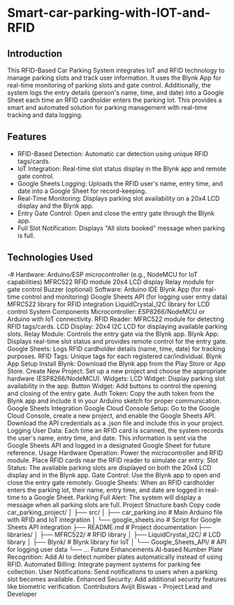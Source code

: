 # Smart-car-parking-with-IOT-and-RFID

## Introduction
This RFID-Based Car Parking System integrates IoT and RFID technology to manage parking slots and track user information. It uses the Blynk App for real-time monitoring of parking slots and gate control. Additionally, the system logs the entry details (person's name, time, and date) into a Google Sheet each time an RFID cardholder enters the parking lot. This provides a smart and automated solution for parking management with real-time tracking and data logging.

## Features
- RFID-Based Detection: Automatic car detection using unique RFID tags/cards.
- IoT Integration: Real-time slot status display in the Blynk app and remote gate control.
- Google Sheets Logging: Uploads the RFID user's name, entry time, and date into a Google Sheet for record-keeping.
- Real-Time Monitoring: Displays parking slot availability on a 20x4 LCD display and the Blynk app.
- Entry Gate Control: Open and close the entry gate through the Blynk app.
- Full Slot Notification: Displays "All slots booked" message when parking is full.
## Technologies Used
-# Hardware:
Arduino/ESP microcontroller (e.g., NodeMCU for IoT capabilities)
MFRC522 RFID module
20x4 LCD display
Relay module for gate control
Buzzer (optional)
Software:
Arduino IDE
Blynk App (for real-time control and monitoring)
Google Sheets API (for logging user entry data)
MFRC522 library for RFID integration
LiquidCrystal_I2C library for LCD control
System Components
Microcontroller: ESP8266/NodeMCU or Arduino with IoT connectivity.
RFID Reader: MFRC522 module for detecting RFID tags/cards.
LCD Display: 20x4 I2C LCD for displaying available parking slots.
Relay Module: Controls the entry gate via the Blynk app.
Blynk App: Displays real-time slot status and provides remote control for the entry gate.
Google Sheets: Logs RFID cardholder details (name, time, date) for tracking purposes.
RFID Tags: Unique tags for each registered car/individual.
Blynk App Setup
Install Blynk: Download the Blynk app from the Play Store or App Store.
Create New Project: Set up a new project and choose the appropriate hardware (ESP8266/NodeMCU).
Widgets:
LCD Widget: Display parking slot availability in the app.
Button Widget: Add buttons to control the opening and closing of the entry gate.
Auth Token: Copy the auth token from the Blynk app and include it in your Arduino sketch for proper communication.
Google Sheets Integration
Google Cloud Console Setup:
Go to the Google Cloud Console, create a new project, and enable the Google Sheets API.
Download the API credentials as a .json file and include this in your project.
Logging User Data:
Each time an RFID card is scanned, the system records the user's name, entry time, and date.
This information is sent via the Google Sheets API and logged in a designated Google Sheet for future reference.
Usage
Hardware Operation:
Power the microcontroller and RFID module.
Place RFID cards near the RFID reader to simulate car entry.
Slot Status:
The available parking slots are displayed on both the 20x4 LCD display and in the Blynk app.
Gate Control:
Use the Blynk app to open and close the entry gate remotely.
Google Sheets:
When an RFID cardholder enters the parking lot, their name, entry time, and date are logged in real-time to a Google Sheet.
Parking Full Alert: The system will display a message when all parking slots are full.
Project Structure
bash
Copy code
car_parking_project/
│
├── src/
│   ├── car_parking.ino        # Main Arduino file with RFID and IoT integration
│   └── google_sheets.ino      # Script for Google Sheets API integration
├── README.md                  # Project documentation
├── libraries/
│   ├── MFRC522/               # RFID library
│   ├── LiquidCrystal_I2C/      # LCD library
│   ├── Blynk/                 # Blynk library for IoT
│   └── Google_Sheets_API/      # API for logging user data
└── ...
Future Enhancements
AI-based Number Plate Recognition: Add AI to detect number plates automatically instead of using RFID.
Automated Billing: Integrate payment systems for parking fee collection.
User Notifications: Send notifications to users when a parking slot becomes available.
Enhanced Security: Add additional security features like biometric verification.
Contributors
Avijit Biswas - Project Lead and Developer
